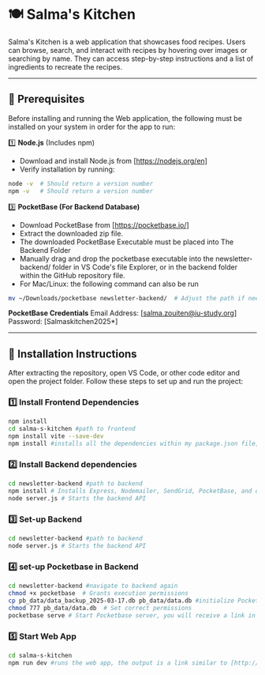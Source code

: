 # 🍽️ Salma's Kitchen

Salma's Kitchen is a web application that showcases food recipes. Users can browse, search, and interact with recipes by hovering over images or searching by name. They can access step-by-step instructions and a list of ingredients to recreate the recipes.

---

## **📌 Prerequisites**

Before installing and running the Web application, the following must be installed on your system in order for the app to run:

1️⃣ **Node.js** (Includes npm)

- Download and install Node.js from [https://nodejs.org/en]
- Verify installation by running:

```bash
node -v  # Should return a version number
npm -v   # Should return a version number
```

3️⃣ **PocketBase (For Backend Database)**

- Download PocketBase from [https://pocketbase.io/]
- Extract the downloaded zip file.
- The downloaded PocketBase Executable must be placed into The Backend Folder
- Manually drag and drop the pocketbase executable into the newsletter-backend/ folder in VS Code's file Explorer, or in the backend folder within the GitHub repository file.
- For Mac/Linux: the following command can also be run

```bash
mv ~/Downloads/pocketbase newsletter-backend/  # Adjust the path if needed based upon where Pocketbase got downloaded in your system
```

**PocketBase Credentials**
Email Address: [salma.zouiten@iu-study.org]
Password: [Salmaskitchen2025*]

---

## **🚀 Installation Instructions**

After extracting the repository, open VS Code, or other code editor and open the project folder. Follow these steps to set up and run the project:

### **1️⃣ Install Frontend Dependencies**

```bash
npm install
cd salma-s-kitchen #path to frontend
npm install vite --save-dev
npm install #installs all the dependencies within my package.json file, to deploy the app
```

### **2️⃣ Install Backend dependencies**

```bash
cd newsletter-backend #path to backend
npm install # Installs Express, Nodemailer, SendGrid, PocketBase, and dependencies needed for the backend to run
node server.js # Starts the backend API
```

### **3️⃣ Set-up Backend**

```bash
cd newsletter-backend #path to backend
node server.js # Starts the backend API
```

### **4️⃣ set-up Pocketbase in Backend**

```bash
cd newsletter-backend #navigate to backend again
chmod +x pocketbase  # Grants execution permissions
cp pb_data/data_backup_2025-03-17.db pb_data/data.db #initialize PocketBase from Backup
chmod 777 pb_data/data.db  # Set correct permissions
pocketbase serve # Start Pocketbase server, you will receive a link in the terminal, click on it and it will open-up in a web browser
```

### **5️⃣ Start Web App**

```bash
cd salma-s-kitchen
npm run dev #runs the web app, the output is a link similar to [http://localhost:5173/], that must be inputed in a web browser
```
